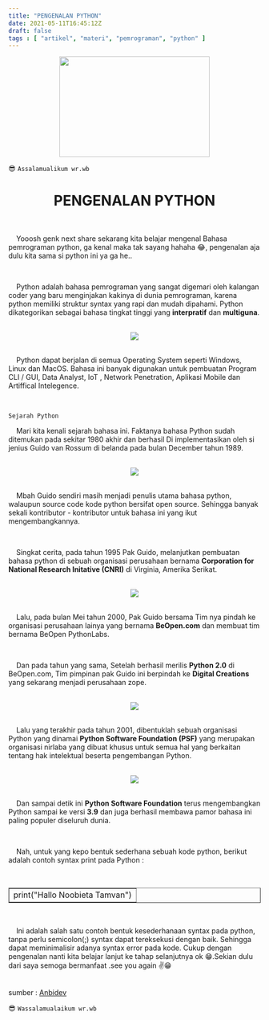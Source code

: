 ```yaml
---
title: "PENGENALAN PYTHON"
date: 2021-05-11T16:45:12Z
draft: false
tags : [ "artikel", "materi", "pemrograman", "python" ]
---
```

<center><img width="300" height="200" src="https://www.anbidev.com/post/python-intro.png"></center>

😎 `Assalamualikum wr.wb`

<h1 align="center">PENGENALAN PYTHON</h1>
<br>
<p class="justify">&nbsp; &nbsp; Yooosh genk next share sekarang kita belajar mengenal Bahasa pemrograman python, ga kenal maka tak sayang hahaha 😂, pengenalan aja dulu kita sama si python ini ya ga he..</p>
<!--more-->
<br>
<p class="justify">&nbsp; &nbsp; Python adalah bahasa pemrograman yang sangat digemari oleh kalangan coder yang baru menginjakan kakinya di dunia pemrograman, karena python memiliki struktur syntax yang rapi dan mudah dipahami. Python dikategorikan sebagai bahasa tingkat tinggi yang <b>interpratif</b> dan <b>multiguna</b>.</p>
<br>
<center><img src="https://www.anbidev.com/post/python-intro-01.jpg"></center>
<br>
<p class="justify">&nbsp; &nbsp; Python dapat berjalan di semua Operating System seperti Windows, Linux dan MacOS. Bahasa ini banyak digunakan untuk pembuatan Program CLI / GUI, Data Analyst, IoT , Network Penetration, Aplikasi Mobile dan Artiffical Intelegence.</p>
<br>

`Sejarah Python`

<p class="justify">&nbsp; &nbsp; Mari kita kenali sejarah bahasa ini. Faktanya bahasa Python sudah ditemukan pada sekitar 1980 akhir dan berhasil Di implementasikan oleh si jenius Guido van Rossum di belanda pada bulan December tahun 1989.</p>
<br>
<center><img src="https://www.anbidev.com/post/python-intro-02.jpg"></center>
<br>
<p class="justify">&nbsp; &nbsp; Mbah Guido sendiri masih menjadi penulis utama bahasa python, walaupun source code kode python bersifat open source. Sehingga banyak sekali kontributor - kontributor untuk bahasa ini yang ikut mengembangkannya.</p>
<br>
<p class="justify">&nbsp; &nbsp; Singkat cerita, pada tahun 1995 Pak Guido, melanjutkan pembuatan bahasa python di sebuah organisasi perusahaan bernama <b>Corporation for National Research Initative (CNRI)</b> di Virginia, Amerika Serikat.</p>
<br>
<center><img src="https://www.anbidev.com/post/python-intro-04.jpg"></center>
<br>
<p class="justify">&nbsp; &nbsp; Lalu, pada bulan Mei tahun 2000, Pak Guido bersama Tim nya pindah ke organisasi perusahaan lainya yang bernama <b>BeOpen.com</b> dan membuat tim bernama BeOpen PythonLabs.</p>
<br>
<p class="justify">&nbsp; &nbsp; Dan pada tahun yang sama, Setelah berhasil merilis <b>Python 2.0</b> di BeOpen.com, Tim pimpinan pak Guido ini berpindah ke <b>Digital Creations</b> yang sekarang menjadi perusahaan zope.</p>
<br>
<center><img src="https://www.anbidev.com/post/python-intro-03.jpg"></center>
<br>
<p class="justify">&nbsp; &nbsp; Lalu yang terakhir pada tahun 2001, dibentuklah sebuah organisasi Python yang dinamai <b>Python Software Foundation (PSF)</b> yang merupakan organisasi nirlaba yang dibuat khusus untuk semua hal yang berkaitan tentang hak intelektual beserta pengembangan Python.</p>
<br>
<center><img src="https://www.anbidev.com/post/python-intro-05.jpg"></center>
<br>
<p class="justify">&nbsp; &nbsp; Dan sampai detik ini <b>Python Software Foundation</b> terus mengembangkan Python sampai ke versi <b>3.9</b> dan juga berhasil membawa pamor bahasa ini paling populer diseluruh dunia.</p>
<br>
<p class="justify">&nbsp; &nbsp; Nah, untuk yang kepo bentuk sederhana sebuah kode python, berikut adalah contoh syntax print pada Python :</p>
<br>
<center>
<table border="1" cellpadding="5">
<tr>
<td>
print("Hallo Noobieta Tamvan")
</td>
</tr>
</table>
</center>
<br>
<p class="justify">&nbsp; &nbsp; Ini adalah salah satu contoh bentuk kesederhanaan syntax pada python, tanpa perlu semicolon(;) syntax dapat tereksekusi dengan baik. Sehingga dapat meminimalisir adanya syntax error pada kode. Cukup dengan pengenalan nanti kita belajar lanjut ke tahap selanjutnya ok 😁.Sekian dulu dari saya semoga bermanfaat .see you again ✌😁</p>
<br>
sumber : <a href="https://www.anbidev.com/python-intro/">Anbidev</a>
<br>

😎 `Wassalamualaikum wr.wb`
